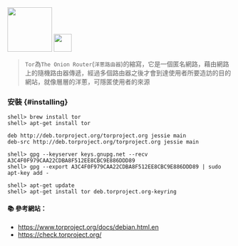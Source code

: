 <img src="https://www.torproject.org/images/tor-logo.jpg" width="100">

<img src="https://www.torproject.org/images/onion.jpg" width="40">

> `Tor`為`The Onion Router`(`洋蔥路由器`)的縮寫，它是一個匿名網路，藉由網路上的隨機路由器傳遞，經過多個路由器之後才會到達使用者所要造訪的目的網站，就像層層的洋蔥，可隱匿使用者的來源


### 安裝 {#installing}

```
shell> brew install tor
shell> apt-get install tor    
```

```
deb http://deb.torproject.org/torproject.org jessie main
deb-src http://deb.torproject.org/torproject.org jessie main
```

```
shell> gpg --keyserver keys.gnupg.net --recv A3C4F0F979CAA22CDBA8F512EE8CBC9E886DDD89
shell> gpg --export A3C4F0F979CAA22CDBA8F512EE8CBC9E886DDD89 | sudo apt-key add -

shell> apt-get update
shell> apt-get install tor deb.torproject.org-keyring
```

#### :books: 參考網站：
- https://www.torproject.org/docs/debian.html.en
- https://check.torproject.org/